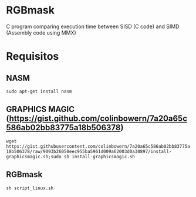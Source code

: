 # RGBmask
C program comparing execution time between SISD (C code) and SIMD (Assembly code using MMX) 
# Requisitos
## NASM
`sudo apt-get install nasm`
## GRAPHICS MAGIC (https://gist.github.com/colinbowern/7a20a65c586ab02bb83775a18b506378)
`wget https://gist.githubusercontent.com/colinbowern/7a20a65c586ab02bb83775a18b506378/raw/9093b26050eec955ba5961d009a62003d0a30897/install-graphicsmagic.sh;sudo sh install-graphicsmagic.sh`
## RGBmask
`sh script_linux.sh`

